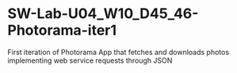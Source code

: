 # SW-Lab-U04_W10_D45_46-Photorama-iter1
First iteration of Photorama App that fetches and downloads photos implementing web service requests through JSON
